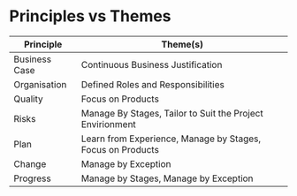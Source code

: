 # Principles vs Themes

| Principle     | Theme(s)                                                   |
| ------------- | ---------------------------------------------------------- |
| Business Case | Continuous Business Justification                          |
| Organisation  | Defined Roles and Responsibilities                         |
| Quality       | Focus on Products                                          |
| Risks         | Manage By Stages, Tailor to Suit the Project Envirionment  |
| Plan          | Learn from Experience, Manage by Stages, Focus on Products |
| Change        | Manage by Exception                                        |
| Progress      | Manage by Stages, Manage by Exception                      |
